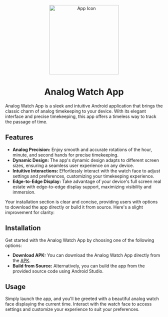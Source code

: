 <p align="center">
  <img src="https://github.com/Jumman04/Analogue-Watch/assets/113237846/f4f180ac-7145-4d21-822d-e0b9bfc4113e" alt="App Icon" width="222">
</p>

  <h1 align="center">Analog Watch App</h1>


Analog Watch App is a sleek and intuitive Android application that brings the classic charm of
analog timekeeping to your device. With its elegant interface and precise timekeeping, this app
offers a timeless way to track the passage of time.

## Features

- **Analog Precision:** Enjoy smooth and accurate rotations of the hour, minute, and second hands
  for precise timekeeping.
- **Dynamic Design:** The app's dynamic design adapts to different screen sizes, ensuring a seamless
  user experience on any device.
- **Intuitive Interactions:** Effortlessly interact with the watch face to adjust settings and
  preferences, customizing your timekeeping experience.
- **Edge-to-Edge Display:** Take advantage of your device's full screen real estate with
  edge-to-edge display support, maximizing visibility and immersion.

Your installation section is clear and concise, providing users with options to download the app
directly or build it from source. Here's a slight improvement for clarity:

## Installation

Get started with the Analog Watch App by choosing one of the following options:

- **Download APK:** You can download the Analog Watch App directly from
  the [APK](https://github.com/Jumman04/Analogue-Watch/releases/download/1.0/Analogue.Watch.apk).
- **Build from Source:** Alternatively, you can build the app from the provided source code using
  Android Studio.

## Usage

Simply launch the app, and you'll be greeted with a beautiful analog watch face displaying the
current time. Interact with the watch face to access settings and customize your experience to suit
your preferences.
